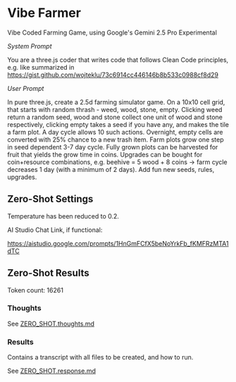 # Vibe Farmer

Vibe Coded Farming Game, using Google's Gemini 2.5 Pro Experimental

_System Prompt_

You are a three.js coder that writes code that follows Clean Code principles, e.g. like summarized in https://gist.github.com/wojteklu/73c6914cc446146b8b533c0988cf8d29

_User Prompt_

In pure three.js, create a 2.5d farming simulator game.
On a 10x10 cell grid, that starts with random thrash - weed, wood, stone, empty.
Clicking weed return a random seed, wood and stone collect one unit of wood and stone respectively, clicking empty takes a seed if you have any, and makes the tile a farm plot.
A day cycle allows 10 such actions.
Overnight, empty cells are converted with 25% chance to a new trash item. Farm plots grow one step in seed dependent 3-7 day cycle.
Fully grown plots can be harvested for fruit that yields the grow time in coins.
Upgrades can be bought for coin+resource combinations, e.g. beehive = 5 wood + 8 coins -> farm cycle decreases 1 day (with a minimum of 2 days).
Add fun new seeds, rules, upgrades.


## Zero-Shot Settings

Temperature has been reduced to 0.2.

AI Studio Chat Link, if functional:

https://aistudio.google.com/prompts/1HnGmFCfX5beNoYrkFb_fKMFRzMTA1dTC

## Zero-Shot Results

Token count: 16261

### Thoughts

See [ZERO_SHOT.thoughts.md](ZERO_SHOT.thoughts.md)

### Results

Contains a transcript with all files to be created, and how to run.

See [ZERO_SHOT.response.md](ZERO_SHOT.response.md)
